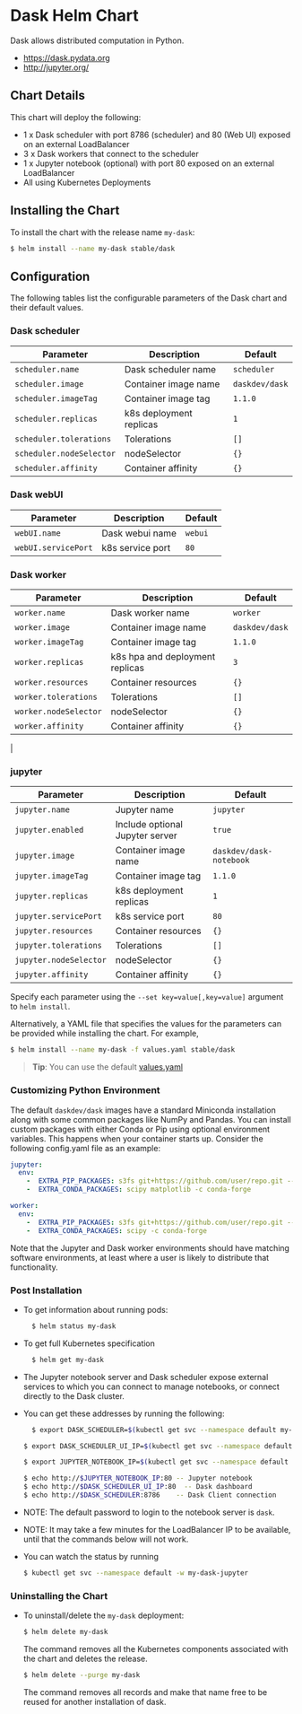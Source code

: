 # Dask Helm Chart

Dask allows distributed computation in Python.

-  https://dask.pydata.org
-  http://jupyter.org/


## Chart Details

This chart will deploy the following:

-   1 x Dask scheduler with port 8786 (scheduler) and 80 (Web UI) exposed on an external LoadBalancer
-   3 x Dask workers that connect to the scheduler
-   1 x Jupyter notebook (optional) with port 80 exposed on an external LoadBalancer
-   All using Kubernetes Deployments

## Installing the Chart

To install the chart with the release name `my-dask`:

```bash
$ helm install --name my-dask stable/dask
```

## Configuration

The following tables list the configurable parameters of the Dask chart and their default values.

### Dask scheduler

| Parameter                  | Description              | Default          |
| -------------------------- | -------------------------| -----------------|
| `scheduler.name`           | Dask scheduler name      | `scheduler`      |
| `scheduler.image`          | Container image name     | `daskdev/dask`   |
| `scheduler.imageTag`       | Container image tag      | `1.1.0`         |
| `scheduler.replicas`       | k8s deployment replicas  | `1`              |
| `scheduler.tolerations`    | Tolerations              | `[]`             |
| `scheduler.nodeSelector`   | nodeSelector             | `{}`             |
| `scheduler.affinity`       | Container affinity       | `{}`             |

### Dask webUI

| Parameter             | Description       | Default   |
|-----------------------|-------------------|-----------|
| `webUI.name`          | Dask webui name   | `webui`   |
| `webUI.servicePort`   | k8s service port  | `80`      |

### Dask worker

| Parameter                    | Description                      | Default        |
| -----------------------      | ---------------------------------| ---------------|
| `worker.name`                | Dask worker name                 | `worker`       |
| `worker.image`               | Container image name             | `daskdev/dask` |
| `worker.imageTag`            | Container image tag              | `1.1.0`        |
| `worker.replicas`            | k8s hpa and deployment replicas  | `3`            |
| `worker.resources`           | Container resources              | `{}`           |
| `worker.tolerations`         | Tolerations                      | `[]`           |
| `worker.nodeSelector`        | nodeSelector                     | `{}`           |
| `worker.affinity`            | Container affinity               | `{}`           |
|

### jupyter

| Parameter               | Description                      | Default                  |
|-------------------------|----------------------------------|--------------------------|
| `jupyter.name`          | Jupyter name                     | `jupyter`                |
| `jupyter.enabled`       | Include optional Jupyter server  | `true`                   |
| `jupyter.image`         | Container image name             | `daskdev/dask-notebook`  |
| `jupyter.imageTag`      | Container image tag              | `1.1.0`                  |
| `jupyter.replicas`      | k8s deployment replicas          | `1`                      |
| `jupyter.servicePort`   | k8s service port                 | `80`                     |
| `jupyter.resources`     | Container resources              | `{}`                     |
| `jupyter.tolerations`   | Tolerations                      | `[]`                     |
| `jupyter.nodeSelector`  | nodeSelector                     | `{}`                     |
| `jupyter.affinity`      | Container affinity               | `{}`                     |

Specify each parameter using the `--set key=value[,key=value]` argument to `helm install`.

Alternatively, a YAML file that specifies the values for the parameters can be provided while installing the chart. For example,

```bash
$ helm install --name my-dask -f values.yaml stable/dask
```

> **Tip**: You can use the default [values.yaml](values.yaml)


### Customizing Python Environment

The default `daskdev/dask` images have a standard Miniconda installation along
with some common packages like NumPy and Pandas.  You can install custom packages
with either Conda or Pip using optional environment variables.  This happens
when your container starts up.  Consider the following config.yaml file as an
example:

```yaml
jupyter:
  env:
    -  EXTRA_PIP_PACKAGES: s3fs git+https://github.com/user/repo.git --upgrade
    -  EXTRA_CONDA_PACKAGES: scipy matplotlib -c conda-forge

worker:
  env:
    -  EXTRA_PIP_PACKAGES: s3fs git+https://github.com/user/repo.git --upgrade
    -  EXTRA_CONDA_PACKAGES: scipy -c conda-forge
```

Note that the Jupyter and Dask worker environments should have matching
software environments, at least where a user is likely to distribute that
functionality.


### Post Installation

- To get information about running pods:
  ``` bash
    $ helm status my-dask 
  ```
- To get full Kubernetes specification
  ``` bash
    $ helm get my-dask
  ```


- The Jupyter notebook server and Dask scheduler expose external services to
which you can connect to manage notebooks, or connect directly to the Dask
cluster.   

- You can get these addresses by running the following:
  ```bash
	$ export DASK_SCHEDULER=$(kubectl get svc --namespace default my-dask-scheduler -o jsonpath='{.status.loadBalancer.ingress[0].ip}')

  $ export DASK_SCHEDULER_UI_IP=$(kubectl get svc --namespace default my-dask-scheduler -o jsonpath='{.status.loadBalancer.ingress[0].ip}')

  $ export JUPYTER_NOTEBOOK_IP=$(kubectl get svc --namespace default my-dask-jupyter -o jsonpath='{.status.loadBalancer.ingress[0].ip}')

  $ echo http://$JUPYTER_NOTEBOOK_IP:80 -- Jupyter notebook
  $ echo http://$DASK_SCHEDULER_UI_IP:80  -- Dask dashboard
  $ echo http://$DASK_SCHEDULER:8786    -- Dask Client connection
  ```

- NOTE: The default password to login to the notebook server is `dask`.

- NOTE: It may take a few minutes for the LoadBalancer IP to be available, until that the commands below will not work. 

- You can watch the status by running 
  ```bash
  $ kubectl get svc --namespace default -w my-dask-jupyter
  ```

### Uninstalling the Chart

* To uninstall/delete the `my-dask` deployment:

	```bash
	$ helm delete my-dask
	```
  
  The command removes all the Kubernetes components associated with the chart and deletes the release.  

  ```bash
  $ helm delete --purge my-dask
  ```

  The command removes all records and make that name free to be reused for another installation of dask.
